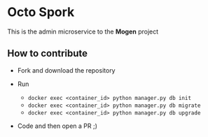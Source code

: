 # Octo Spork
This is the admin microservice to the <b>Mogen</b> project


## How to contribute
* Fork and download the repository
* Run
  * `docker exec <container_id> python manager.py db init`
  * `docker exec <container_id> python manager.py db migrate`
  * `docker exec <container_id> python manager.py db upgrade`
    
* Code and then open a PR ;)